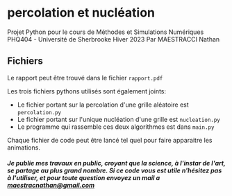 # percolation et nucléation
Projet Python pour le cours de Méthodes et Simulations Numériques PHQ404 - Université de Sherbrooke Hiver 2023
Par MAESTRACCI Nathan

## Fichiers
Le rapport peut être trouvé dans le fichier `rapport.pdf`

Les trois fichiers pythons utilisés sont également joints:
* Le fichier portant sur la percolation d'une grille aléatoire est `percolation.py`
* Le fichier portant sur l'unique nucléation d'une grille est `nucleation.py`
* Le programme qui rassemble ces deux algorithmes est dans `main.py` 

Chaque fichier de code peut être lancé tel quel pour faire apparaitre les animations.


##### Je publie mes travaux en public, croyant que la science, à l'instar de l'art, se partage au plus grand nombre. Si ce code vous est utile n'hésitez pas à l'utiliser, et pour toute question envoyez un mail a maestracnathan@gmail.com
